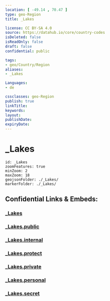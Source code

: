 ```yaml
---
location: [ -49.14 , 70.47 ] 
type: geo-Region
title: _Lakes

license: CC BY-SA 4.0
source: https://datahub.io/core/country-codes
isDeleted: false
isReadOnly: false
draft: false
confidential: public

tags:
- geo/Country/Region
aliases:
- _Lakes

Languages:
- de

cssclasses: geo-Region
publish: true
linkTitle: 
keywords: 
layout: 
publishDate: 
expiryDate: 
---
```


# _Lakes

```leaflet
id: _Lakes
zoomFeatures: true 
minZoom: 2 
maxZoom: 18
geojsonFolder: ./_Lakes/
markerFolder: ./_Lakes/
```


## Confidential Links & Embeds: 

### [_Lakes](/_Standards/Earth/Continent/Antarctica/Counties/Archipel_des_Kerguelen/_Lakes.md) 

### [_Lakes.public](/_public/Earth/Continent/Antarctica/Counties/Archipel_des_Kerguelen/_Lakes.public.md) 

### [_Lakes.internal](/_internal/Earth/Continent/Antarctica/Counties/Archipel_des_Kerguelen/_Lakes.internal.md) 

### [_Lakes.protect](/_protect/Earth/Continent/Antarctica/Counties/Archipel_des_Kerguelen/_Lakes.protect.md) 

### [_Lakes.private](/_private/Earth/Continent/Antarctica/Counties/Archipel_des_Kerguelen/_Lakes.private.md) 

### [_Lakes.personal](/_personal/Earth/Continent/Antarctica/Counties/Archipel_des_Kerguelen/_Lakes.personal.md) 

### [_Lakes.secret](/_secret/Earth/Continent/Antarctica/Counties/Archipel_des_Kerguelen/_Lakes.secret.md)

